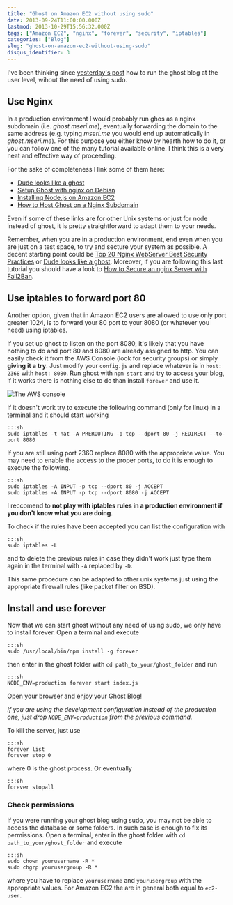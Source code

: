 ```yaml
---
title: "Ghost on Amazon EC2 without using sudo"
date: 2013-09-24T11:00:00.000Z
lastmod: 2013-10-29T15:56:32.000Z
tags: ["Amazon EC2", "nginx", "forever", "security", "iptables"]
categories: ["Blog"]
slug: "ghost-on-amazon-ec2-without-using-sudo"
disqus_identifier: 3
---
```


I've been thinking since [yesterday's post](https://www.mseri.me/ghost-up-and-running-on-amazon-ec2/) how to run the ghost blog at the user level, wihout the need of using sudo.

## Use Nginx

In a production environment I would probably run ghos as a nginx subdomain (i.e. _ghost.mseri.me_), eventually forwarding the domain to the same address (e.g. typing _mseri.me_ you would end up automatically in _ghost.mseri.me_). For this purpose you either know by hearth how to do it, or you can follow one of the many tutorial available online. I think this is a very neat and effective way of proceeding.

For the sake of completeness I link some of them here: 

- [Dude looks like a ghost](https://blog.igbuend.com/dude-looks-like-a-ghost/)
- [Setup Ghost with nginx on Debian](https://nls.io/setup-ghost-with-nginx-on-debian/) 
- [Installing Node.js on Amazon EC2](https://github.com/d5/docs/wiki/Installing-Node.js-on-Amazon-EC2) 
- [How to Host Ghost on a Nginx Subdomain](https://www.howtoinstallghost.com/how-to-host-ghost-on-a-nginx-subdomain/) 

Even if some of these links are for other Unix systems or just for node instead of ghost, it is pretty straightforward to adapt them to your needs.

Remember, when you are in a production environment, end even when you are just on a test space, to try and secture your system as possible. A decent starting point could be [Top 20 Nginx WebServer Best Security Practices](https://www.cyberciti.biz/tips/linux-unix-bsd-nginx-webserver-security.html) or [Dude looks like a ghost](https://blog.igbuend.com/dude-looks-like-a-ghost/). Moreover, if you are following this last tutorial you should have a look to [How to Secure an nginx Server with Fail2Ban](https://snippets.aktagon.com/snippets/554-how-to-secure-an-nginx-server-with-fail2ban).

## Use iptables to forward port 80

Another option, given that in Amazon EC2 users are allowed to use only port greater 1024, is to forward your 80 port to your 8080 (or whatever you need) using iptables.

If you set up ghost to listen on the port 8080, it's likely that you have nothing to do and port 80 and 8080 are already assigned to http. You can easily check it from the AWS Console (look for security groups) or simply **giving it a try**. Just modify your `config.js` and replace whatever is in `host: 2368` with `host: 8080`. Run ghost with `npm start` and try to access your blog, if it works there is nothing else to do than install `forever` and use it.

![The AWS console](/images/03-screenshot.png)

If it doesn't work try to execute the following command (only for linux) in a terminal and it should start working
    
    :::sh
    sudo iptables -t nat -A PREROUTING -p tcp --dport 80 -j REDIRECT --to-port 8080

If you are still using port 2360 replace 8080 with the appropriate value. You may need to enable the access to the proper ports, to do it is enough to execute the following. 

    :::sh
    sudo iptables -A INPUT -p tcp --dport 80 -j ACCEPT
    sudo iptables -A INPUT -p tcp --dport 8080 -j ACCEPT

I reccomend to **not play with iptables rules in a production environment if you don't know what you are doing**.

To check if the rules have been accepted you can list the configuration with 

    :::sh
    sudo iptables -L

and to delete the previous rules in case they didn't work just type them again in the terminal with `-A` replaced by `-D`.

This same procedure can be adapted to other unix systems just using the appropriate firewall rules (like packet filter on BSD).

## Install and use forever

Now that we can start ghost without any need of using sudo, we only have to install forever. Open a terminal and execute

    :::sh
    sudo /usr/local/bin/npm install -g forever

then enter in the ghost folder with `cd path_to_your/ghost_folder` and run
    
    :::sh
    NODE_ENV=production forever start index.js

Open your browser and enjoy your Ghost Blog!

_If you are using the development configuration instead of the production one, just drop `NODE_ENV=production` from the previous command._

To kill the server, just use
    
    :::sh
    forever list
    forever stop 0

where 0 is the ghost process. Or eventually

    :::sh
    forever stopall

### Check permissions

If you were running your ghost blog using sudo, you may not be able to access the database or some folders. In such case is enough to fix its permissions. Open a terminal, enter in the ghost folder with `cd path_to_your/ghost_folder` and execute

    :::sh
    sudo chown yourusername -R *
    sudo chgrp yourusergroup -R *

where you have to replace `yourusername` and `yourusergroup` with the appropriate values. For Amazon EC2 the are in general both equal to `ec2-user`. 